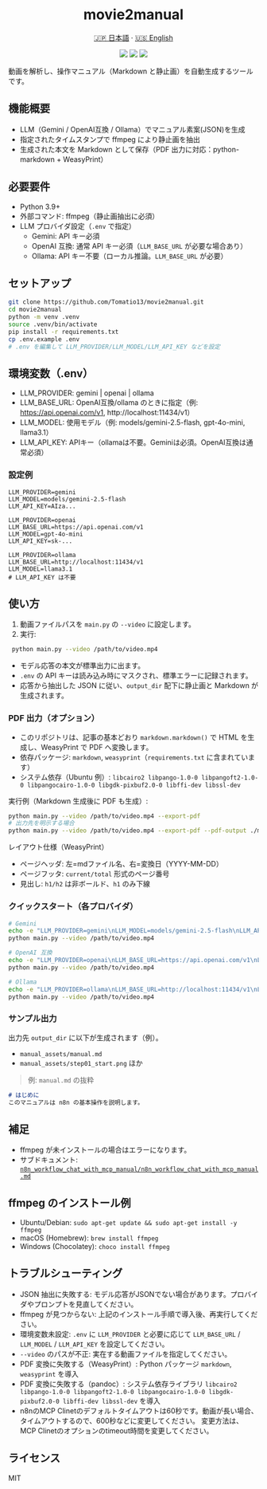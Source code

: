 <h1 align="center">movie2manual</h1>

<p align="center">
  <a href="README.md">🇯🇵 日本語</a> · 
  <a href="README_EN.md">🇺🇸 English</a>
</p>

<p align="center">
  <img src="https://img.shields.io/badge/python-3.9%2B-blue" />
  <img src="https://img.shields.io/badge/ffmpeg-required-orange" />
  <img src="https://img.shields.io/badge/LLM-Gemini%20%7C%20OpenAI%20API%20Compatible%20%7C%20Ollama-green" />
</p>

動画を解析し、操作マニュアル（Markdown と静止画）を自動生成するツールです。

## 機能概要
- LLM（Gemini / OpenAI互換 / Ollama）でマニュアル素案(JSON)を生成
- 指定されたタイムスタンプで ffmpeg により静止画を抽出
- 生成された本文を Markdown として保存（PDF 出力に対応：python-markdown + WeasyPrint）

## 必要要件
- Python 3.9+
- 外部コマンド: ffmpeg（静止画抽出に必須）
- LLM プロバイダ設定（`.env` で指定）
  - Gemini: API キー必須
  - OpenAI 互換: 通常 API キー必須（`LLM_BASE_URL` が必要な場合あり）
  - Ollama: API キー不要（ローカル推論。`LLM_BASE_URL` が必要）

## セットアップ
```bash
git clone https://github.com/Tomatio13/movie2manual.git
cd movie2manual
python -m venv .venv
source .venv/bin/activate
pip install -r requirements.txt
cp .env.example .env
# .env を編集して LLM_PROVIDER/LLM_MODEL/LLM_API_KEY などを設定
```
## 環境変数（.env）
- LLM_PROVIDER: gemini | openai | ollama
- LLM_BASE_URL: OpenAI互換/ollama のときに指定（例: https://api.openai.com/v1, http://localhost:11434/v1）
- LLM_MODEL: 使用モデル（例: models/gemini-2.5-flash, gpt-4o-mini, llama3.1）
- LLM_API_KEY: APIキー（ollamaは不要。Geminiは必須。OpenAI互換は通常必須）

### 設定例
```env
LLM_PROVIDER=gemini
LLM_MODEL=models/gemini-2.5-flash
LLM_API_KEY=AIza...
```
```env
LLM_PROVIDER=openai
LLM_BASE_URL=https://api.openai.com/v1
LLM_MODEL=gpt-4o-mini
LLM_API_KEY=sk-...
```
```env
LLM_PROVIDER=ollama
LLM_BASE_URL=http://localhost:11434/v1
LLM_MODEL=llama3.1
# LLM_API_KEY は不要
```

## 使い方
1. 動画ファイルパスを `main.py` の `--video` に設定します。
2. 実行:
```bash
 python main.py --video /path/to/video.mp4
```
- モデル応答の本文が標準出力に出ます。
- `.env` の API キーは読み込み時にマスクされ、標準エラーに記録されます。
- 応答から抽出した JSON に従い、`output_dir` 配下に静止画と Markdown が生成されます。

### PDF 出力（オプション）
- このリポジトリは、記事の基本どおり `markdown.markdown()` で HTML を生成し、WeasyPrint で PDF へ変換します。
- 依存パッケージ: `markdown`, `weasyprint`（`requirements.txt` に含まれています）
- システム依存（Ubuntu 例）: `libcairo2 libpango-1.0-0 libpangoft2-1.0-0 libpangocairo-1.0-0 libgdk-pixbuf2.0-0 libffi-dev libssl-dev`

実行例（Markdown 生成後に PDF も生成）:
```bash
python main.py --video /path/to/video.mp4 --export-pdf
# 出力先を明示する場合
python main.py --video /path/to/video.mp4 --export-pdf --pdf-output ./manual_assets/manual.pdf
```

レイアウト仕様（WeasyPrint）
- ページヘッダ: 左=mdファイル名、右=変換日（YYYY-MM-DD）
- ページフッタ: `current/total` 形式のページ番号
- 見出し: `h1/h2` は非ボールド、`h1` のみ下線

### クイックスタート（各プロバイダ）
```bash
# Gemini
echo -e "LLM_PROVIDER=gemini\nLLM_MODEL=models/gemini-2.5-flash\nLLM_API_KEY=AIza..." > .env
python main.py --video /path/to/video.mp4

# OpenAI 互換
echo -e "LLM_PROVIDER=openai\nLLM_BASE_URL=https://api.openai.com/v1\nLLM_MODEL=gpt-4o-mini\nLLM_API_KEY=sk-..." > .env
python main.py --video /path/to/video.mp4

# Ollama
echo -e "LLM_PROVIDER=ollama\nLLM_BASE_URL=http://localhost:11434/v1\nLLM_MODEL=llama3.1" > .env
python main.py --video /path/to/video.mp4
```

### サンプル出力
出力先 `output_dir` に以下が生成されます（例）。
- `manual_assets/manual.md`
- `manual_assets/step01_start.png` ほか

> 例: `manual.md` の抜粋
```markdown
# はじめに
このマニュアルは n8n の基本操作を説明します。
```

## 補足
- ffmpeg が未インストールの場合はエラーになります。
 - サブドキュメント: [`n8n_workflow_chat_with_mcp_manual/n8n_workflow_chat_with_mcp_manual.md`](n8n_workflow_chat_with_mcp_manual/n8n_workflow_chat_with_mcp_manual.md)

## ffmpeg のインストール例
- Ubuntu/Debian: `sudo apt-get update && sudo apt-get install -y ffmpeg`
- macOS (Homebrew): `brew install ffmpeg`
- Windows (Chocolatey): `choco install ffmpeg`

## トラブルシューティング
- JSON 抽出に失敗する: モデル応答がJSONでない場合があります。プロバイダやプロンプトを見直してください。
- ffmpeg が見つからない: 上記のインストール手順で導入後、再実行してください。
- 環境変数未設定: `.env` に `LLM_PROVIDER` と必要に応じて `LLM_BASE_URL` / `LLM_MODEL` / `LLM_API_KEY` を設定してください。
- `--video` のパスが不正: 実在する動画ファイルを指定してください。
- PDF 変換に失敗する（WeasyPrint）: Python パッケージ `markdown`, `weasyprint` を導入
- PDF 変換に失敗する（pandoc）: システム依存ライブラリ `libcairo2 libpango-1.0-0 libpangoft2-1.0-0 libpangocairo-1.0-0 libgdk-pixbuf2.0-0 libffi-dev libssl-dev` を導入
- n8nのMCP Clinetのデフォルトタイムアウトは60秒です。動画が長い場合、タイムアウトするので、600秒などに変更してください。
  変更方法は、MCP Clinetのオプションのtimeout時間を変更してください。

## ライセンス
MIT


